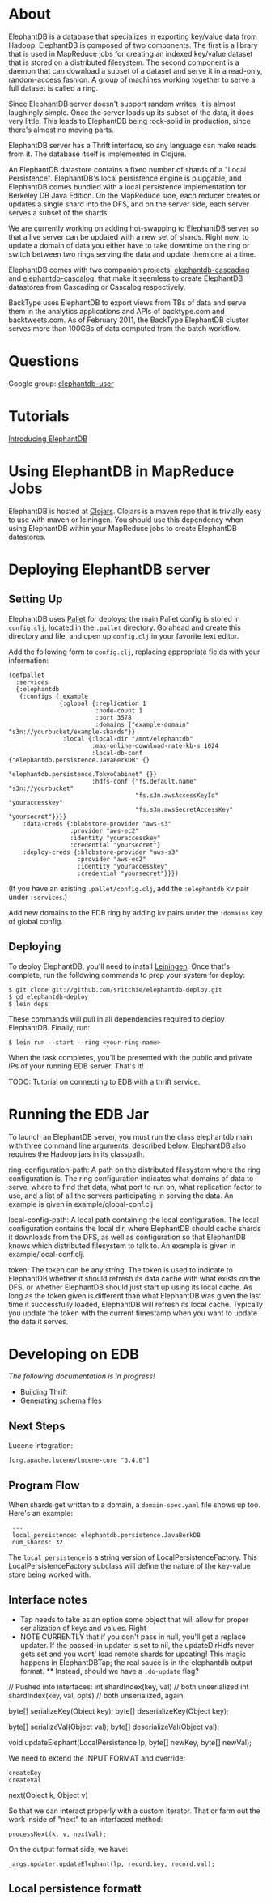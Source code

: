 # About

ElephantDB is a database that specializes in exporting key/value data from Hadoop. ElephantDB is composed of two components. The first is a library that is used in MapReduce jobs for creating an indexed key/value dataset that is stored on a distributed filesystem. The second component is a daemon that can download a subset of a dataset and serve it in a read-only, random-access fashion. A group of machines working together to serve a full dataset is called a ring.

Since ElephantDB server doesn't support random writes, it is almost laughingly simple. Once the server loads up its subset of the data, it does very little. This leads to ElephantDB being rock-solid in production, since there's almost no moving parts.

ElephantDB server has a Thrift interface, so any language can make reads from it. The database itself is implemented in Clojure.

An ElephantDB datastore contains a fixed number of shards of a "Local Persistence". ElephantDB's local persistence engine is pluggable, and ElephantDB comes bundled with a local persistence implementation for Berkeley DB Java Edition. On the MapReduce side, each reducer creates or updates a single shard into the DFS, and on the server side, each server serves a subset of the shards.

We are currently working on adding hot-swapping to ElephantDB server so that a live server can be updated with a new set of shards. Right now, to update a domain of data you either have to take downtime on the ring or switch between two rings serving the data and update them one at a time.

ElephantDB comes with two companion projects, [elephantdb-cascading](https://github.com/nathanmarz/elephantdb-cascading) and [elephantdb-cascalog](https://github.com/nathanmarz/elephantdb-cascalog), that make it seemless to create ElephantDB datastores from Cascading or Cascalog respectively. 

BackType uses ElephantDB to export views from TBs of data and serve them in the analytics applications and APIs of backtype.com and backtweets.com. As of February 2011, the BackType ElephantDB cluster serves more than 100GBs of data computed from the batch workflow.

# Questions

Google group: [elephantdb-user](http://groups.google.com/group/elephantdb-user)

# Tutorials

[Introducing ElephantDB](http://tech.backtype.com/introducing-elephantdb-a-distributed-database)

# Using ElephantDB in MapReduce Jobs

ElephantDB is hosted at [Clojars](http://clojars.org/elephantdb). Clojars is a maven repo that is trivially easy to use with maven or leiningen. You should use this dependency when using ElephantDB within your MapReduce jobs to create ElephantDB datastores.

# Deploying ElephantDB server

## Setting Up

ElephantDB uses [Pallet](https://github.com/pallet/pallet) for deploys; the main Pallet config is stored in `config.clj`, located in the `.pallet` directory. Go ahead and create this directory and file, and open up `config.clj` in your favorite text editor.

Add the following form to `config.clj`, replacing appropriate fields with your information:

    (defpallet
      :services
      {:elephantdb
       {:configs {:example
                  {:global {:replication 1
                            :node-count 1
                            :port 3578
                            :domains {"example-domain" "s3n://yourbucket/example-shards"}}
                   :local {:local-dir "/mnt/elephantdb"
                           :max-online-download-rate-kb-s 1024
                           :local-db-conf {"elephantdb.persistence.JavaBerkDB" {}
                                           "elephantdb.persistence.TokyoCabinet" {}}
                           :hdfs-conf {"fs.default.name" "s3n://yourbucket"
                                       "fs.s3n.awsAccessKeyId" "youraccesskey"
                                       "fs.s3n.awsSecretAccessKey" "yoursecret"}}}}
        :data-creds {:blobstore-provider "aws-s3"
                     :provider "aws-ec2"
                     :identity "youraccesskey"
                     :credential "yoursecret"}
        :deploy-creds {:blobstore-provider "aws-s3"
                       :provider "aws-ec2"
                       :identity "youraccesskey"
                       :credential "yoursecret"}}})

(If you have an existing `.pallet/config.clj`, add the `:elephantdb` kv pair under `:services`.)

Add new domains to the EDB ring by adding kv pairs under the `:domains` key of global config.

## Deploying

To deploy ElephantDB, you'll need to install [Leiningen](https://github.com/technomancy/leiningen). Once that's complete, run the following commands to prep your system for deploy:

    $ git clone git://github.com/sritchie/elephantdb-deploy.git
    $ cd elephantdb-deploy
    $ lein deps

These commands will pull in all dependencies required to deploy ElephantDB. Finally, run:

    $ lein run --start --ring <your-ring-name>

When the task completes, you'll be presented with the public and private IPs of your running EDB server. That's it!

TODO: Tutorial on connecting to EDB with a thrift service.

# Running the EDB Jar

To launch an ElephantDB server, you must run the class elephantdb.main with three command line arguments, described below. ElephantDB also requires the Hadoop jars in its classpath.

ring-configuration-path: A path on the distributed filesystem where the ring configuration is. The ring configuration indicates what domains of data to serve, where to find that data, what port to run on, what replication factor to use, and a list of all the servers participating in serving the data. An example is given in example/global-conf.clj

local-config-path: A local path containing the local configuration. The local configuration contains the local dir, where ElephantDB should cache shards it downloads from the DFS, as well as configuration so that ElephantDB knows which distributed filesystem to talk to. An example is given in example/local-conf.clj.

token: The token can be any string. The token is used to indicate to ElephantDB whether it should refresh its data cache with what exists on the DFS, or whether ElephantDB should just start up using its local cache. As long as the token given is different than what ElephantDB was given the last time it successfully loaded, ElephantDB will refresh its local cache. Typically you update the token with the current timestamp when you want to update the data it serves.

# Developing on EDB

*The following documentation is in progress!*

* Building Thrift
* Generating schema files

## Next Steps

Lucene integration:
 
    [org.apache.lucene/lucene-core "3.4.0"]

## Program Flow

When shards get written to a domain, a `domain-spec.yaml` file shows up too. Here's an example:

     --- 
     local_persistence: elephantdb.persistence.JavaBerkDB
     num_shards: 32

The `local_persistence` is a string version of LocalPersistenceFactory. This LocalPersistenceFactory subclass will define the nature of the key-value store being worked with.

## Interface notes

* Tap needs to take as an option some object that will allow for proper serialization of keys and values. Right 
* NOTE CURRENTLY that if you don't pass in null, you'll get a replace updater. If the passed-in updater is set to nil, the updateDirHdfs never gets set and you wont' load remote shards for updating! This magic happens in ElephantDBTap; the real sauce is in the elephantdb output format.
** Instead, should we have a `:do-update` flag?

// Pushed into interfaces:
int shardIndex(key, val)       // both unserialized
int shardIndex(key, val, opts) // both unserialized, again

byte[] serializeKey(Object key);
byte[] deserializeKey(Object key);

byte[] serializeVal(Object val);
byte[] deserializeVal(Object val);

void updateElephant(LocalPersistence lp, byte[] newKey, byte[] newVal);

We need to extend the INPUT FORMAT and override:

    createKey
    createVal
   next(Object k, Object v)

So that we can interact properly with a custom iterator. That or farm out the work inside of "next" to an interfaced method:

    processNext(k, v, nextVal);

On the output format side, we have:

    _args.updater.updateElephant(lp, record.key, record.val);


## Local persistence formatt
